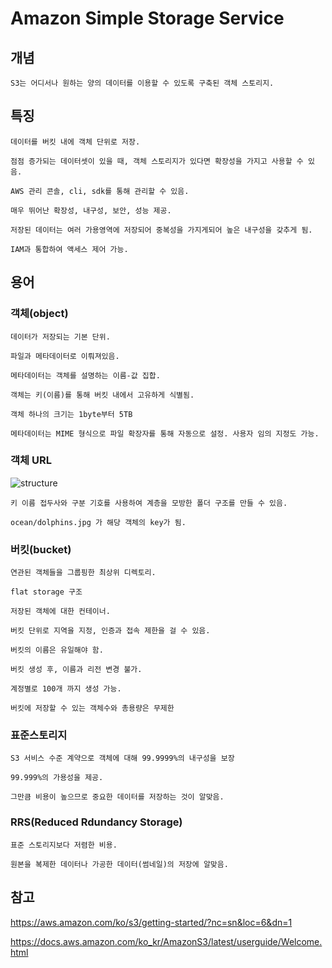 # Amazon Simple Storage Service

## 개념

    S3는 어디서나 원하는 양의 데이터를 이용할 수 있도록 구축된 객체 스토리지. 

## 특징

    데이터를 버킷 내에 객체 단위로 저장.

    점점 증가되는 데이터셋이 있을 때, 객체 스토리지가 있다면 확장성을 가지고 사용할 수 있음. 

    AWS 관리 콘솔, cli, sdk를 통해 관리할 수 있음. 

    매우 뛰어난 확장성, 내구성, 보안, 성능 제공. 

    저장된 데이터는 여러 가용영역에 저장되어 중복성을 가지게되어 높은 내구성을 갖추게 됨.

    IAM과 통합하여 액세스 제어 가능. 

## 용어

### 객체(object)

    데이터가 저장되는 기본 단위.

    파일과 메타데이터로 이뤄져있음.

    메타데이터는 객체를 설명하는 이름-값 집합.

    객체는 키(이름)를 통해 버킷 내에서 고유하게 식별됨.

    객체 하나의 크기는 1byte부터 5TB

    메타데이터는 MIME 형식으로 파일 확장자를 통해 자동으로 설정. 사용자 임의 지정도 가능.

### 객체 URL

![structure](../../images/AWS/s3structure.png)

    키 이름 접두사와 구분 기호를 사용하여 계층을 모방한 폴더 구조를 만들 수 있음.

    ocean/dolphins.jpg 가 해당 객체의 key가 됨.

### 버킷(bucket)

    연관된 객체들을 그룹핑한 최상위 디렉토리.

    flat storage 구조

    저장된 객체에 대한 컨테이너.

    버킷 단위로 지역을 지정, 인증과 접속 제한을 걸 수 있음.

    버킷의 이름은 유일해야 함.

    버킷 생성 후, 이름과 리전 변경 불가.

    계정별로 100개 까지 생성 가능.

    버킷에 저장할 수 있는 객체수와 총용량은 무제한

### 표준스토리지

    S3 서비스 수준 계약으로 객체에 대해 99.9999%의 내구성을 보장 

    99.999%의 가용성을 제공. 

    그만큼 비용이 높으므로 중요한 데이터를 저장하는 것이 알맞음. 

### RRS(Reduced Rdundancy Storage)

    표준 스토리지보다 저렴한 비용.

    원본을 복제한 데이터나 가공한 데이터(썸네일)의 저장에 알맞음.

## 참고

https://aws.amazon.com/ko/s3/getting-started/?nc=sn&loc=6&dn=1

https://docs.aws.amazon.com/ko_kr/AmazonS3/latest/userguide/Welcome.html